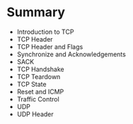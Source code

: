 # Summary

* Introduction to TCP
* TCP Header
* TCP Header and Flags
* Synchronize and Acknowledgements
* SACK
* TCP Handshake
* TCP Teardown
* TCP State
* Reset and ICMP
* Traffic Control
* UDP
* UDP Header



